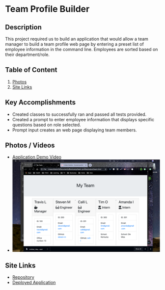 # Team Profile Builder
## Description
This project required us to build an application that would allow a team manager to build a team profile web page by entering a preset list of employee information in the command line. Employees are sorted based on their department/role. 
## Table of Content

1. [Photos](#photos)
2. [Site Links](#siteLinks)

<a name="accomplishments"></a>
## Key Accomplishments
* Created classes to successfully ran and passed all tests provided. 
* Created a prompt to enter employee information that displays specific questions based on role selected. 
* Prompt input creates an web page displaying team members.

<a name="photos"></a>
## Photos / Videos
* [Application Demo Video](https://vimeo.com/424399672)
* ![Team Page](/Assets/Team-Builder-Demo.png)

<a name="siteLinks"></a>
## Site Links
* [Repository](https://github.com/tlatta13/team-profiles.git)
* [Deployed Application](https://tlatta13.github.io/team-profiles/)
